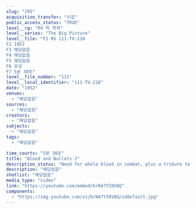 ```yaml
---
slug: "295"
acquisition_transfer: "수집"
public_access_status: "TRUE"
level__rg: "R4 빅 픽쳐"
level__series: "The Big Picture"
level__file: "F1 RG 111-TV-218
F2 1952
F3 해당없음
F4 해당없음
F5 해당없음
F6 유성
F7 5분 30초"
level__file_number: "111"
level__local_identifier: "111-TV-218"
date: "1952"
venues: 
  - "해당없음"
sources: 
  - "해당없음"
creators: 
  - "해당없음"
subjects: 
  - "해당없음"
tags: 
  - "해당없음"

time_courts: "5분 30초"
title: "Blood and Bullets 2"
description_status: "Need for whole blood in combat, plus a tribute to combat medics and their intimate role with the infantryman in battle."
description: "해당없음"
shotlist: "해당없음"
media_type: "video"
link: "https://youtube.com/embed/brN47YI0V8Q"
components: 
  - "https://img.youtube.com/vi/brN47YI0V8Q/sddefault.jpg"
---
```

